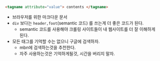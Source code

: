 ```html
<tagname attribute="value"> contents </tagname>
```

- 브라우저를 위한 마크다운 문서
- `div` 보다는 `header,foot`(semantic 코드) 를 쓰는게 더 좋은 코드가 된다.
  - semantic 코드를 사용해야 크롤링 사이트들이 내 웹사이트를 더 잘 이해하게 된다.
- 모든 태그를 기억할 수는 없으니 구글에 검색하자.
  - mbn에 검색하는것을 추천한다.
  - 자주 사용하는것은 기억하게될것, 시간을 버리지 말자.
